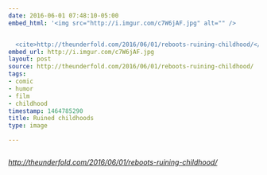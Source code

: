 ```yaml
---
date: 2016-06-01 07:48:10-05:00
embed_html: '<img src="http://i.imgur.com/c7W6jAF.jpg" alt="" />


  <cite>http://theunderfold.com/2016/06/01/reboots-ruining-childhood/</cite>'
embed_url: http://i.imgur.com/c7W6jAF.jpg
layout: post
source: http://theunderfold.com/2016/06/01/reboots-ruining-childhood/
tags:
- comic
- humor
- film
- childhood
timestamp: 1464785290
title: Ruined childhoods
type: image

---
```

<img src="http://i.imgur.com/c7W6jAF.jpg" alt="" />

<cite>http://theunderfold.com/2016/06/01/reboots-ruining-childhood/</cite>

